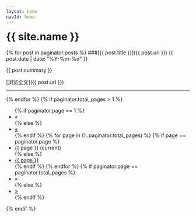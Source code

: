 ```yaml
---
layout: home
navId: home
---
```

<h1 style="margin-top: 0px">{{ site.name }}</h1>
{% for post in paginator.posts %}
###[{{ post.title }}]({{ post.url }})
{{ post.date | date: "%Y-%m-%d" }}

{{ post.summary }}

[浏览全文]({{ post.url }})
* * *
{% endfor %}
{% if paginator.total_pages > 1 %}
<ul class="pagination">
	{% if paginator.page == 1 %}
		<li class="disabled"><span>&laquo;</span></li>
	{% else %}
		<li><a href="{{ site.baseurl }}">&laquo;</a></li>		
	{% endif %}
	{% for page in (1..paginator.total_pages) %}
		{% if page == paginator.page %}
			<li class="active"><span>{{ page }} <span class="sr-only">(current)</span></span></li>
		{% else %}
			<li><a href="{{ site.baseurl }}{%if page > 1 %}/page{{ page }}/{% endif %}">{{ page }}</a></li>
		{% endif %}
	{% endfor %}
	{% if paginator.page == paginator.total_pages %}
		<li class="disabled"><span>&laquo;</span></li>
	{% else %}
		<li><a href="{{ site.baseurl }}{%if paginator.total_pages > 1 %}/page{{ paginator.total_pages }}/{% endif %}">&raquo;</a></li>
	{% endif %}
</ul>
{% endif %}